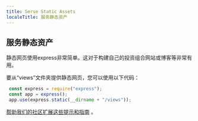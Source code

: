 ```yaml
---
title: Serve Static Assets
localeTitle: 服务静态资产
---
```

## 服务静态资产

静态网页使用express非常简单。这对于构建自己的投资组合网站或博客等非常有用。

要从“views”文件夹提供静态网页，您可以使用以下代码：

```javascript
 const express = require("express"); 
 const app = express(); 
 app.use(express.static(__dirname + "/views")); 
```

[帮助我们的社区扩展这些提示和指南](https://github.com/freecodecamp/guides/tree/master/src/pages/certifications/apis-and-microservices/basic-node-and-express/meet-the-node-console/index.md) 。